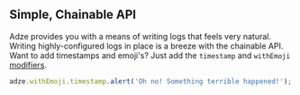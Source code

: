## Simple, Chainable API

Adze provides you with a means of writing logs that feels very natural. Writing highly-configured
logs in place is a breeze with the chainable API. Want to add timestamps and emoji's? Just add the `timestamp` and `withEmoji`
[modifiers](../reference/modifiers.md#timestamp).

```typescript
adze.withEmoji.timestamp.alert('Oh no! Something terrible happened!');
```
